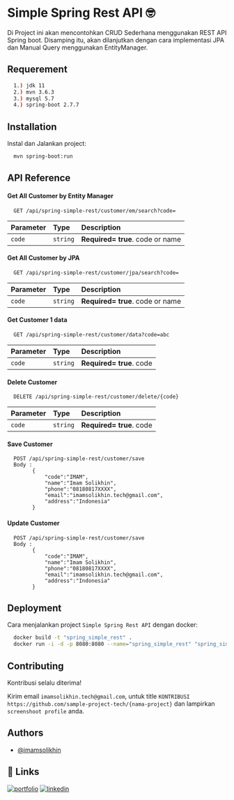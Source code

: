 
# **Simple Spring Rest API** 🤓

Di Project ini akan mencontohkan CRUD Sederhana menggunakan REST API Spring boot. Disamping itu, akan dilanjutkan dengan cara implementasi JPA dan Manual Query menggunakan EntityManager.

## Requerement

```bash
  1.) jdk 11
  2.) mvn 3.6.3
  3.) mysql 5.7
  4.) spring-boot 2.7.7
```
## Installation

Instal dan Jalankan project:

```bash
  mvn spring-boot:run
```
    
## API Reference

#### Get All Customer by Entity Manager

```http
  GET /api/spring-simple-rest/customer/em/search?code=
```

| Parameter | Type     | Description                      |
| :-------- | :------- | :------------------------------- |
| `code`    | `string` | **Required= true**. code or name |

#### Get All Customer by JPA

```http
  GET /api/spring-simple-rest/customer/jpa/search?code=
```

| Parameter | Type     | Description                      |
| :-------- | :------- | :------------------------------- |
| `code`    | `string` | **Required= true**. code or name |
  
#### Get Customer 1 data

```http
  GET /api/spring-simple-rest/customer/data?code=abc
```

| Parameter | Type     | Description              |
| :-------- | :------- | :----------------------- |
| `code`    | `string` | **Required= true**. code | 

#### Delete Customer

```http
  DELETE /api/spring-simple-rest/customer/delete/{code}
```

| Parameter | Type     | Description              |
| :-------- | :------- | :----------------------- |
| `code`    | `string` | **Required= true**. code |

#### Save Customer

```http
  POST /api/spring-simple-rest/customer/save
  Body :
        {
            "code":"IMAM",
            "name":"Imam Solikhin",
            "phone":"08180817XXXX",
            "email":"imamsolikhin.tech@gmail.com",
            "address":"Indonesia"
        }
```

#### Update Customer

```http
  POST /api/spring-simple-rest/customer/save
  Body :
        {
            "code":"IMAM",
            "name":"Imam Solikhin",
            "phone":"08180817XXXX",
            "email":"imamsolikhin.tech@gmail.com",
            "address":"Indonesia"
        }
```

## Deployment

Cara menjalankan project `Simple Spring Rest API` dengan docker:

```bash
  docker build -t "spring_simple_rest" .
  docker run -i -d -p 8080:8080 --name="spring_simple_rest" "spring_simple_rest"
```


## Contributing

Kontribusi selalu diterima!

Kirim email `imamsolikhin.tech@gmail.com`, untuk title `KONTRIBUSI https://github.com/sample-project-tech/{nama-project}` dan lampirkan `screenshoot profile` anda.


## Authors

- [@imamsolikhin](https://github.com/imamsolikhin)
## 🔗 Links
[![portfolio](https://img.shields.io/badge/my_portfolio-000?style=for-the-badge&logo=ko-fi&logoColor=white)](https://github.com/sample-project-tech)
[![linkedin](https://img.shields.io/badge/linkedin-0A66C2?style=for-the-badge&logo=linkedin&logoColor=white)](https://www.linkedin.com/in/imam-solikhin/)


